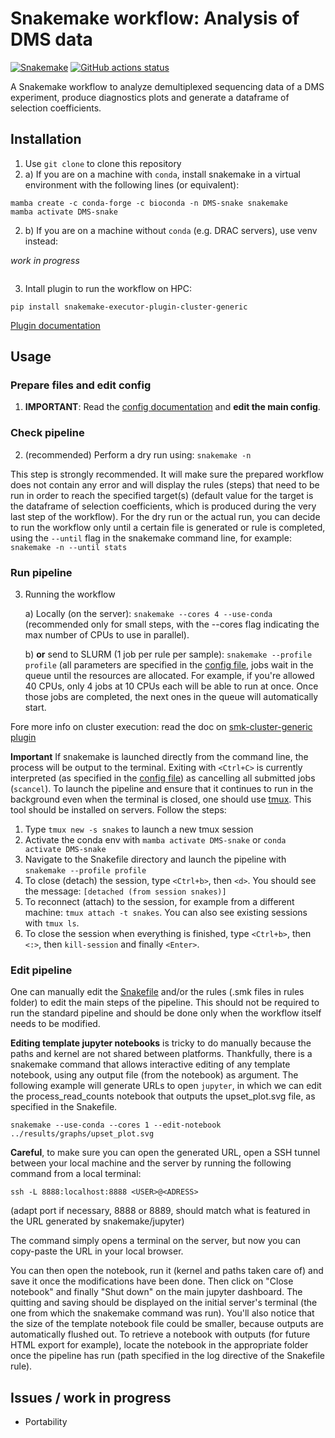 # Snakemake workflow: Analysis of DMS data

[![Snakemake](https://img.shields.io/badge/snakemake-≥8.20.3-brightgreen.svg)](https://snakemake.github.io)
[![GitHub actions status](https://github.com/durr1602/DMS_analysis_snakemake/workflows/Tests/badge.svg?branch=main)](https://github.com/durr1602/DMS_analysis_snakemake/actions?query=branch%3Amain+workflow%3ATests)


A Snakemake workflow to analyze demultiplexed sequencing data of a DMS experiment, produce diagnostics plots and generate a dataframe of selection coefficients.

## Installation

1. Use `git clone` to clone this repository
2. a) If you are on a machine with `conda`, install snakemake in a virtual environment with the following lines (or equivalent):
```
mamba create -c conda-forge -c bioconda -n DMS-snake snakemake
mamba activate DMS-snake
```
2. b) If you are on a machine without `conda` (e.g. DRAC servers), use venv instead:

*work in progress*
```
```
3. Intall plugin to run the workflow on HPC:
```
pip install snakemake-executor-plugin-cluster-generic
```
[Plugin documentation](https://github.com/jdblischak/smk-simple-slurm/tree/main)

## Usage

### Prepare files and edit config
1. **IMPORTANT**: Read the [config documentation](config/README.md) and **edit the main config**.

### Check pipeline
2. (recommended) Perform a dry run using: `snakemake -n`

This step is strongly recommended. It will make sure the prepared workflow does not contain any error and will display the rules (steps) that need to be run in order to reach the specified target(s) (default value for the target is the dataframe of selection coefficients, which is produced during the very last step of the workflow). For the dry run or the actual run, you can decide to run the workflow only until a certain file is generated or rule is completed, using the `--until` flag in the snakemake command line, for example: `snakemake -n --until stats`

### Run pipeline
3. Running the workflow

    a) Locally (on the server): `snakemake --cores 4 --use-conda` (recommended only for small steps, with the --cores flag indicating the max number of CPUs to use in parallel).
    
    b) **or** send to SLURM (1 job per rule per sample): `snakemake --profile profile` (all parameters are specified in the [config file](profile/config.v8+.yaml), jobs wait in the queue until the resources are allocated. For example, if you're allowed 40 CPUs, only 4 jobs at 10 CPUs each will be able to run at once. Once those jobs are completed, the next ones in the queue will automatically start.

Fore more info on cluster execution: read the doc on [smk-cluster-generic plugin](https://github.com/jdblischak/smk-simple-slurm/tree/main)

**Important** If snakemake is launched directly from the command line, the process will be output to the terminal. Exiting with `<Ctrl+C>` is currently interpreted (as specified in the [config file](profile/config.v8+.yaml)) as cancelling all submitted jobs (`scancel`). To launch the pipeline and ensure that it continues to run in the background even when the terminal is closed, one should use [tmux](https://github.com/tmux/tmux/wiki/Getting-Started). This tool should be installed on servers. Follow the steps:
1. Type `tmux new -s snakes` to launch a new tmux session
2. Activate the conda env with `mamba activate DMS-snake` or `conda activate DMS-snake`
3. Navigate to the Snakefile directory and launch the pipeline with `snakemake --profile profile`
4. To close (detach) the session, type `<Ctrl+b>`, then `<d>`. You should see the message: `[detached (from session snakes)]`
5. To reconnect (attach) to the session, for example from a different machine: `tmux attach -t snakes`. You can also see existing sessions with `tmux ls`.
6. To close the session when everything is finished, type `<Ctrl+b>`, then `<:>`, then `kill-session` and finally `<Enter>`.

### Edit pipeline
One can manually edit the [Snakefile](workflow/Snakefile) and/or the rules (.smk files in rules folder) to edit the main steps of the pipeline. This should not be required to run the standard pipeline and should be done only when the workflow itself needs to be modified.
    
**Editing template jupyter notebooks** is tricky to do manually because the paths and kernel are not shared between platforms. Thankfully, there is a snakemake command that allows interactive editing of any template notebook, using any output file (from the notebook) as argument. The following example will generate URLs to open `jupyter`, in which we can edit the process_read_counts notebook that outputs the upset_plot.svg file, as specified in the Snakefile.

```
snakemake --use-conda --cores 1 --edit-notebook ../results/graphs/upset_plot.svg
```

**Careful**, to make sure you can open the generated URL, open a SSH tunnel between your local machine and the server by running the following command from a local terminal:
```  
ssh -L 8888:localhost:8888 <USER>@<ADRESS>
```
(adapt port if necessary, 8888 or 8889, should match what is featured in the URL generated by snakemake/jupyter)

The command simply opens a terminal on the server, but now you can copy-paste the URL in your local browser.
    
You can then open the notebook, run it (kernel and paths taken care of) and save it once the modifications have been done. Then click on "Close notebook" and finally "Shut down" on the main jupyter dashboard. The quitting and saving should be displayed on the initial server's terminal (the one from which the snakemake command was run). You'll also notice that the size of the template notebook file could be smaller, because outputs are automatically flushed out. To retrieve a notebook with outputs (for future HTML export for example), locate the notebook in the appropriate folder once the pipeline has run (path specified in the log directive of the Snakefile rule).

## Issues / work in progress

* Portability